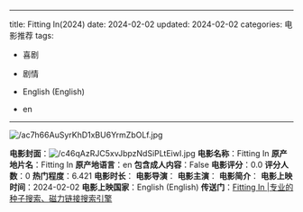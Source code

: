 
---
title: Fitting In(2024)
date: 2024-02-02
updated: 2024-02-02
categories: 电影推荐
tags:

- 喜剧
- 剧情

- English (English)
- en
---

<img src="https://image.tmdb.org/t/p/original/ac7h66AuSyrKhD1xBU6YrmZbOLf.jpg" alt="/ac7h66AuSyrKhD1xBU6YrmZbOLf.jpg" title="/ac7h66AuSyrKhD1xBU6YrmZbOLf.jpg">

**电影封面**：<img src="https://image.tmdb.org/t/p/w200/c46qAzRJC5xvJbpzNdSiPLtEiwI.jpg" alt="/c46qAzRJC5xvJbpzNdSiPLtEiwI.jpg" title="/c46qAzRJC5xvJbpzNdSiPLtEiwI.jpg">
**电影名称**：Fitting In
**原产地片名**：Fitting In
**原产地语言**：en
**包含成人内容**：False
**电影评分**：0.0
**评分人数**：0
**热门程度**：6.421
**电影时长**：
**电影导演**：
**电影主演**：
**电影简介**：
**电影上映时间**：2024-02-02
**电影上映国家**：English (English)
**传送门**：[Fitting In |专业的种子搜索、磁力链接搜索引擎](https://movie.amd794.com:2083/?search=Fitting%20In&ordering=&mode=match_phrase&page_size=10&page=1)

